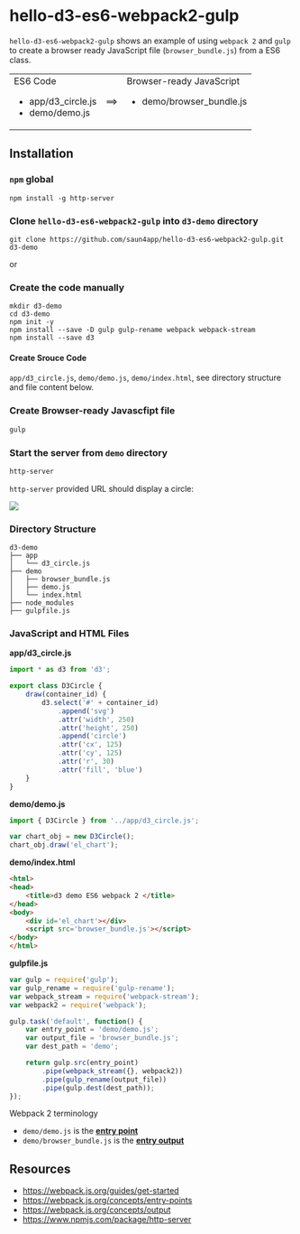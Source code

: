 # hello-d3-es6-webpack2-gulp
`hello-d3-es6-webpack2-gulp` shows an example of using `webpack 2` and `gulp` to create a browser ready JavaScript file (`browser_bundle.js`) from a ES6 class.  

<style>
td { valign:top; }
</style>

<table>
<tr>
<td valign="top">ES6 Code
<ul>
<li>app/d3_circle.js</li>
<li>demo/demo.js</li>
</ul>
</td>
<td> ==> </td>
<td valign="top">Browser-ready JavaScript
<ul><li>demo/browser_bundle.js</li></ul>
</td>
</tr>
</table>


## Installation

### `npm` global
```
npm install -g http-server
```

### Clone `hello-d3-es6-webpack2-gulp` into `d3-demo` directory
```
git clone https://github.com/saun4app/hello-d3-es6-webpack2-gulp.git d3-demo
```

or

### Create the code manually

```
mkdir d3-demo
cd d3-demo
npm init -y
npm install --save -D gulp gulp-rename webpack webpack-stream
npm install --save d3
```

#### Create Srouce Code
`app/d3_circle.js`, `demo/demo.js`, `demo/index.html`, see directory structure and file content below.

### Create Browser-ready Javascfipt file
```bash
gulp
```

### Start the server from `demo` directory
```bash
http-server
```
`http-server` provided URL should display a circle:
<div>
<img src="https://rawgit.com/saun4app/hello-d3-es6-webpack2-gulp/master/circle.svg">
</div>

### Directory Structure
```
d3-demo
├── app
│   └── d3_circle.js
├── demo
│   ├── browser_bundle.js
│   ├── demo.js
│   └── index.html
├── node_modules
├── gulpfile.js
```

### JavaScript and HTML Files

**app/d3_circle.js**

```javascript
import * as d3 from 'd3';

export class D3Circle {
    draw(container_id) {
        d3.select('#' + container_id)
            .append('svg')
            .attr('width', 250)
            .attr('height', 250)
            .append('circle')
            .attr('cx', 125)
            .attr('cy', 125)
            .attr('r', 30)
            .attr('fill', 'blue')
    }
}

```

**demo/demo.js**

```javascript
import { D3Circle } from '../app/d3_circle.js';

var chart_obj = new D3Circle();
chart_obj.draw('el_chart');
```

**demo/index.html**

```html
<html>
<head>
    <title>d3 demo ES6 webpack 2 </title>
</head>
<body>
    <div id='el_chart'></div>
    <script src='browser_bundle.js'></script>
</body>
</html>
```

**gulpfile.js**

```javascript
var gulp = require('gulp');
var gulp_rename = require('gulp-rename');
var webpack_stream = require('webpack-stream');
var webpack2 = require('webpack');

gulp.task('default', function() {
    var entry_point = 'demo/demo.js';
    var output_file = 'browser_bundle.js';
    var dest_path = 'demo';

    return gulp.src(entry_point)
        .pipe(webpack_stream({}, webpack2))
        .pipe(gulp_rename(output_file))
        .pipe(gulp.dest(dest_path));
});
```

Webpack 2 terminology
- `demo/demo.js` is the <a href="https://webpack.js.org/concepts/entry-points" target="_black">**entry point**</a>
- `demo/browser_bundle.js` is the <a href="https://webpack.js.org/concepts/output" target="_black">**entry output**</a>


## Resources
- https://webpack.js.org/guides/get-started
- https://webpack.js.org/concepts/entry-points
- https://webpack.js.org/concepts/output
- https://www.npmjs.com/package/http-server
